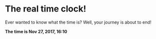 # The real time clock!

Ever wanted to know what the time is? Well, your journey is about to end!

**The time is Nov 27, 2017, 16:10**